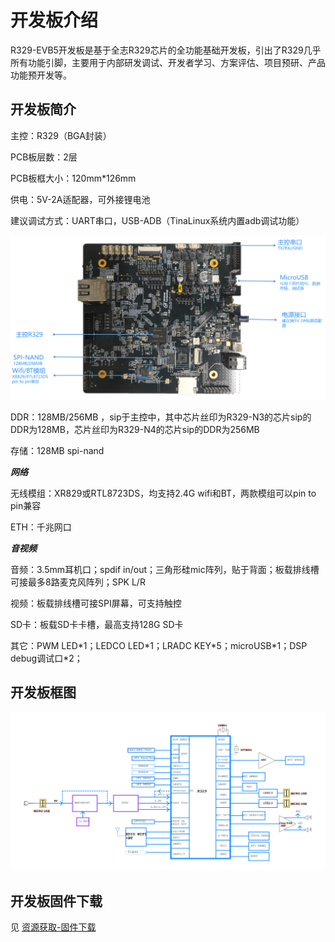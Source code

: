 # 开发板介绍
R329-EVB5开发板是基于全志R329芯片的全功能基础开发板，引出了R329几乎所有功能引脚，主要用于内部研发调试、开发者学习、方案评估、项目预研、产品功能预开发等。

## 开发板简介

主控：R329（BGA封装）

PCB板层数：2层

PCB板框大小：120mm*126mm

供电：5V-2A适配器，可外接锂电池

建议调试方式：UART串口，USB-ADB（TinaLinux系统内置adb调试功能）

![开发板实物图1](assets/img/R329_evb5_soc_pic.png)

DDR：128MB/256MB ，sip于主控中，其中芯片丝印为R329-N3的芯片sip的DDR为128MB，芯片丝印为R329-N4的芯片sip的DDR为256MB

存储：128MB spi-nand

***网络***

无线模组：XR829或RTL8723DS，均支持2.4G wifi和BT，两款模组可以pin to pin兼容

ETH：千兆网口

***音视频***

音频：3.5mm耳机口；spdif in/out；三角形硅mic阵列，贴于背面；板载排线槽可接最多8路麦克风阵列；SPK L/R

视频：板载排线槽可接SPI屏幕，可支持触控

SD卡：板载SD卡卡槽，最高支持128G SD卡

其它：PWM LED\*1；LEDCO LED\*1；LRADC KEY\*5；microUSB\*1；DSP debug调试口*2；





## 开发板框图

![R329_evb5开发板原理图](assets/img/R329_evb5_pcb_schematic.png)



## 开发板固件下载

见 [资源获取-固件下载](https://r329.docs.allwinnertech.com/zh_CN/latest/getsource/getr329img/)
